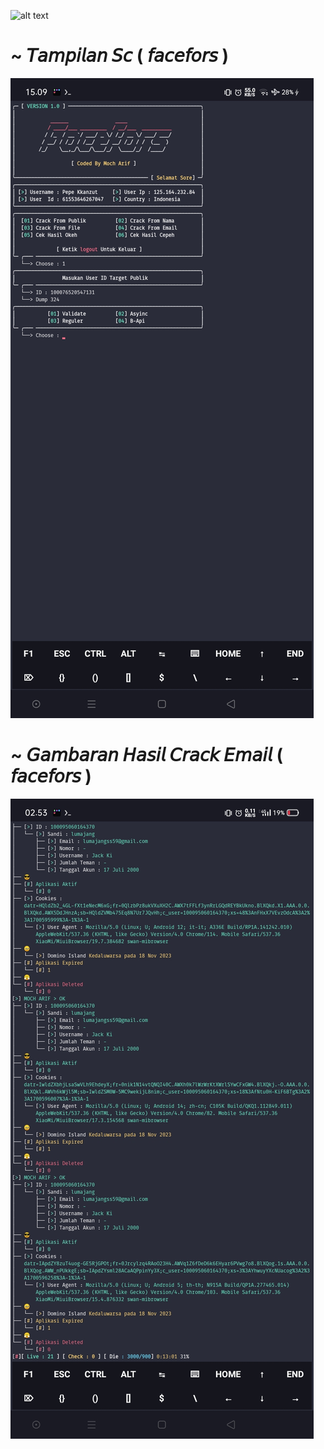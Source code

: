 ![alt text](https://camo.githubusercontent.com/de8ac9f96c50b0ea5067b678943d1b90cae2d53a5a19b932cc07af6f33444bbf/68747470733a2f2f6d656469612e74656e6f722e636f6d2f695643694d39573763765941414141642f77656c636f6d652e676966?raw=true)

# ~ 𝘛𝘢𝘮𝘱𝘪𝘭𝘢𝘯 𝘚𝘤 ( 𝘧𝘢𝘤𝘦𝘧𝘰𝘳𝘴 )

![alt text](https://github.com/Xicaa-X-Code/Facefors/blob/main/data/Screenshot_2023-11-22-15-09-22-61_84d3000e3f4017145260f7618db1d683.jpg?raw=true)

# ~ 𝘎𝘢𝘮𝘣𝘢𝘳𝘢𝘯 𝘏𝘢𝘴𝘪𝘭 𝘊𝘳𝘢𝘤𝘬 𝘌𝘮𝘢𝘪𝘭 ( 𝘧𝘢𝘤𝘦𝘧𝘰𝘳𝘴 )

![alt text](https://github.com/Xicaa-X-Code/Facefors/blob/main/OK/Screenshot_2023-11-22-02-53-49-81_84d3000e3f4017145260f7618db1d683.jpg?raw=true)

